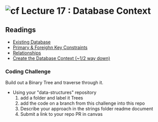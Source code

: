 ![cf](http://i.imgur.com/7v5ASc8.png) Lecture 17 : Database Context
=====================================

## Readings
- [Existing Database](https://docs.microsoft.com/en-us/ef/core/get-started/aspnetcore/existing-db)
- [Primary & Foreighn Key Constraints](https://docs.microsoft.com/en-us/sql/relational-databases/tables/primary-and-foreign-key-constraints)
- [Relationships](https://docs.microsoft.com/en-us/ef/core/modeling/relationships)
- [Create the Database Context (~1/2 way down)](https://docs.microsoft.com/en-us/aspnet/core/data/ef-mvc/intro)

### Coding Challenge

Build out a Binary Tree and traverse through it. 

- Using your "data-structures" repository
  1. add a folder and label it Trees
  1. add the code on a branch from this challenge into this repo
  1. Describe your approach in the strings folder readme document
  1. Submit a link to your repo PR in canvas
